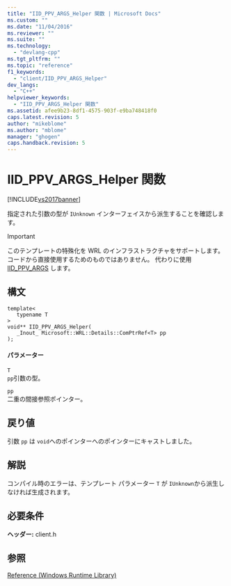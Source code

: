 ```yaml
---
title: "IID_PPV_ARGS_Helper 関数 | Microsoft Docs"
ms.custom: ""
ms.date: "11/04/2016"
ms.reviewer: ""
ms.suite: ""
ms.technology: 
  - "devlang-cpp"
ms.tgt_pltfrm: ""
ms.topic: "reference"
f1_keywords: 
  - "client/IID_PPV_ARGS_Helper"
dev_langs: 
  - "C++"
helpviewer_keywords: 
  - "IID_PPV_ARGS_Helper 関数"
ms.assetid: afee9b23-8df1-4575-903f-e9ba748418f0
caps.latest.revision: 5
author: "mikeblome"
ms.author: "mblome"
manager: "ghogen"
caps.handback.revision: 5
---
```

# IID_PPV_ARGS_Helper 関数
[!INCLUDE[vs2017banner](../assembler/inline/includes/vs2017banner.md)]

指定された引数の型が `IUnknown` インターフェイスから派生することを確認します。  
  
> [!IMPORTANT]
>  このテンプレートの特殊化を WRL のインフラストラクチャをサポートします。コードから直接使用するためのものではありません。  代わりに使用 [IID\_PPV\_ARGS](http://msdn.microsoft.com/library/windows/desktop/ee330727.aspx) します。  
  
## 構文  
  
```  
template<  
   typename T  
>  
void** IID_PPV_ARGS_Helper(  
   _Inout_ Microsoft::WRL::Details::ComPtrRef<T> pp  
);  
```  
  
#### パラメーター  
 `T`  
 `pp`引数の型。  
  
 `pp`  
 二重の間接参照ポインター。  
  
## 戻り値  
 引数 `pp` は `void`へのポインターへのポインターにキャストしました。  
  
## 解説  
 コンパイル時のエラーは、テンプレート パラメーター `T` が `IUnknown`から派生しなければ生成されます。  
  
## 必要条件  
 **ヘッダー:** client.h  
  
## 参照  
 [Reference \(Windows Runtime Library\)](http://msdn.microsoft.com/ja-jp/00000000-0000-0000-0000-000000000000)